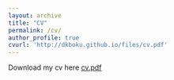 ```yaml
---
layout: archive
title: "CV"
permalink: /cv/
author_profile: true
cvurl: 'http://dkboku.github.io/files/cv.pdf'
---
```


Download my cv here <u><a href="http://dkboku.github.io/files/cv.pdf"> cv.pdf </a></u>
